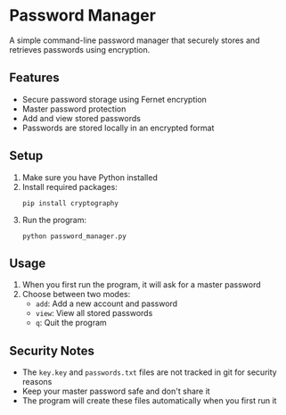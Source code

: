 # Password Manager

A simple command-line password manager that securely stores and retrieves passwords using encryption.

## Features
- Secure password storage using Fernet encryption
- Master password protection
- Add and view stored passwords
- Passwords are stored locally in an encrypted format

## Setup
1. Make sure you have Python installed
2. Install required packages:
   ```
   pip install cryptography
   ```
3. Run the program:
   ```
   python password_manager.py
   ```

## Usage
1. When you first run the program, it will ask for a master password
2. Choose between two modes:
   - `add`: Add a new account and password
   - `view`: View all stored passwords
   - `q`: Quit the program

## Security Notes
- The `key.key` and `passwords.txt` files are not tracked in git for security reasons
- Keep your master password safe and don't share it
- The program will create these files automatically when you first run it 